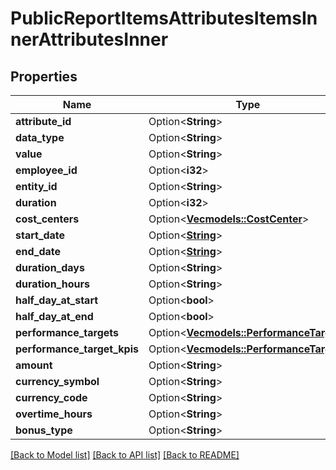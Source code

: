 # PublicReportItemsAttributesItemsInnerAttributesInner

## Properties

Name | Type | Description | Notes
------------ | ------------- | ------------- | -------------
**attribute_id** | Option<**String**> |  | [optional]
**data_type** | Option<**String**> |  | [optional]
**value** | Option<**String**> |  | [optional]
**employee_id** | Option<**i32**> |  | [optional]
**entity_id** | Option<**String**> |  | [optional]
**duration** | Option<**i32**> |  | [optional]
**cost_centers** | Option<[**Vec<models::CostCenter>**](CostCenter.md)> |  | [optional]
**start_date** | Option<[**String**](string.md)> |  | [optional]
**end_date** | Option<[**String**](string.md)> |  | [optional]
**duration_days** | Option<**String**> |  | [optional]
**duration_hours** | Option<**String**> |  | [optional]
**half_day_at_start** | Option<**bool**> |  | [optional]
**half_day_at_end** | Option<**bool**> |  | [optional]
**performance_targets** | Option<[**Vec<models::PerformanceTarget>**](PerformanceTarget.md)> |  | [optional]
**performance_target_kpis** | Option<[**Vec<models::PerformanceTarget>**](PerformanceTarget.md)> |  | [optional]
**amount** | Option<**String**> |  | [optional]
**currency_symbol** | Option<**String**> |  | [optional]
**currency_code** | Option<**String**> |  | [optional]
**overtime_hours** | Option<**String**> |  | [optional]
**bonus_type** | Option<**String**> |  | [optional]

[[Back to Model list]](../README.md#documentation-for-models) [[Back to API list]](../README.md#documentation-for-api-endpoints) [[Back to README]](../README.md)


